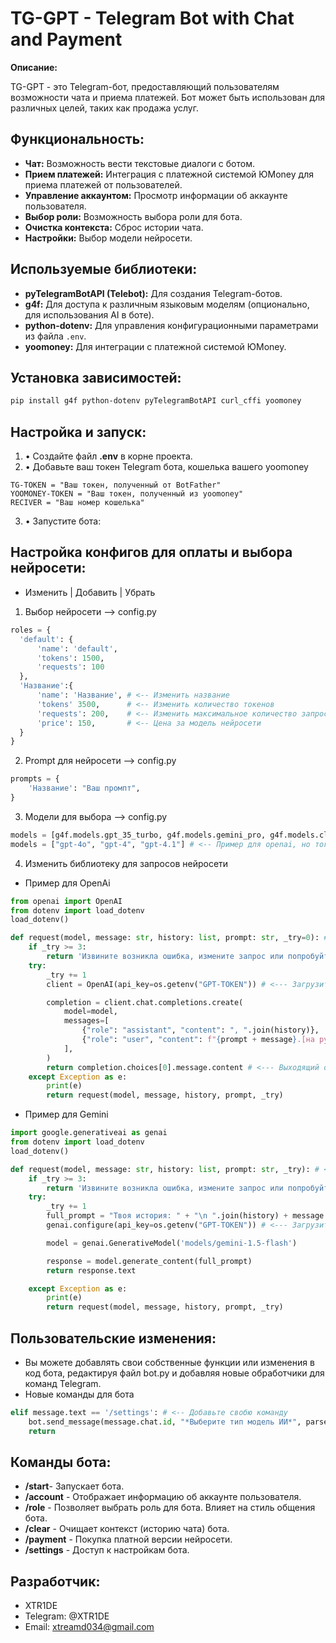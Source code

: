 # TG-GPT - Telegram Bot with Chat and Payment

**Описание:**

TG-GPT - это Telegram-бот, предоставляющий пользователям возможности чата и приема платежей. Бот может быть использован для различных целей, таких как продажа услуг.

## Функциональность:

*   **Чат:** Возможность вести текстовые диалоги с ботом.
*   **Прием платежей:** Интеграция с платежной системой ЮMoney для приема платежей от пользователей.
*  **Управление аккаунтом:** Просмотр информации об аккаунте пользователя.
*   **Выбор роли:** Возможность выбора роли для бота.
*  **Очистка контекста:** Сброс истории чата.
*   **Настройки:** Выбор модели нейросети.

## Используемые библиотеки:

*   **pyTelegramBotAPI (Telebot):** Для создания Telegram-ботов.
*   **g4f:** Для доступа к различным языковым моделям (опционально, для использования AI в боте).
*   **python-dotenv:** Для управления конфигурационными параметрами из файла `.env`.
*   **yoomoney:** Для интеграции с платежной системой ЮMoney.

## Установка зависимостей:
```bash
pip install g4f python-dotenv pyTelegramBotAPI curl_cffi yoomoney
```

## Настройка и запуск:
1. • Создайте файл **.env** в корне проекта.
2. • Добавьте ваш токен Telegram бота, кошелька вашего yoomoney
```.env
TG-TOKEN = "Ваш токен, полученный от BotFather"
YOOMONEY-TOKEN = "Ваш токен, полученный из yoomoney"
RECIVER = "Ваш номер кошелька"
```
3. • Запустите бота:

## Настройка конфигов для оплаты и выбора нейросети:

* Изменить | Добавить | Убрать
1. Выбор нейросети --> config.py
```python
roles = {
  'default': {
      'name': 'default', 
      'tokens': 1500,    
      'requests': 100    
  },
  'Название':{
      'name': 'Название', # <-- Изменить название
      'tokens' 3500,      # <-- Изменить количество токенов
      'requests': 200,    # <-- Изменить максимальное количество запросов
      'price': 150,       # <-- Цена за модель нейросети
  }
}
```
2. Prompt для нейросети --> config.py
```python
prompts = {
    'Название': "Ваш промпт",
}
```
3. Модели для выбора --> config.py
```python
models = [g4f.models.gpt_35_turbo, g4f.models.gemini_pro, g4f.models.claude_3_haiku, g4f.models.gpt_4o, g4f.models.gpt_4_turbo] # <-- Можно добавить в список нейросети | Или изменить список под другую библиотеку с нейросетями
models = ["gpt-4o", "gpt-4", "gpt-4.1"] # <-- Пример для openai, но тогда следует изменить сам файл gpt.py
```

4. Изменить библиотеку для запросов нейросети
* Пример для OpenAi
```python
from openai import OpenAI
from dotenv import load_dotenv
load_dotenv()

def request(model, message: str, history: list, prompt: str, _try=0): # <--- Входные данные должны быть, как и в начальном виде
    if _try >= 3:
        return 'Извините возникла ошибка, измените запрос или попробуйте еще раз'
    try:
        _try += 1
        client = OpenAI(api_key=os.getenv("GPT-TOKEN")) # <--- Загрузить api key добавить в .env GPT-TOKEN = "Ваш токен от openai"

        completion = client.chat.completions.create(
            model=model,
            messages=[
                {"role": "assistant", "content": ", ".join(history)},
                {"role": "user", "content": f"{prompt + message}.[на русском ответь]"}
            ],
        )
        return completion.choices[0].message.content # <--- Выходящий ответ должен быть ответ gpt : str
    except Exception as e:
        print(e)
        return request(model, message, history, prompt, _try)
```
* Пример для Gemini
```python
import google.generativeai as genai
from dotenv import load_dotenv
load_dotenv()

def request(model, message: str, history: list, prompt: str, _try): # <--- Входные данные должны быть, как и в начальном виде
    if _try >= 3:
        return 'Извините возникла ошибка, измените запрос или попробуйте еще раз'
    try:
        _try += 1
        full_prompt = "Твоя история: " + "\n ".join(history) + message + prompt
        genai.configure(api_key=os.getenv("GPT-TOKEN")) # <--- Загрузить api key добавить в .env GPT-TOKEN = "Ваш токен от gemini"

        model = genai.GenerativeModel('models/gemini-1.5-flash')

        response = model.generate_content(full_prompt)
        return response.text

    except Exception as e:
        print(e)
        return request(model, message, history, prompt, _try)
```

## Пользовательские изменения:
* Вы можете добавлять свои собственные функции или изменения в код бота, редактируя файл bot.py и добавляя новые обработчики для команд Telegram.
* Новые команды для бота
```python
elif message.text == '/settings': # <-- Добавьте свобю команду
    bot.send_message(message.chat.id, "*Выберите тип модель ИИ*", parse_mode='Markdown', reply_markup=model_keyboard(models)) # <-- Обработчик событий
    return
```
## Команды бота:

*  **/start**- Запускает бота.
*  **/account** - Отображает информацию об аккаунте пользователя.
*  **/role** - Позволяет выбрать роль для бота. Влияет на стиль общения бота.
*  **/clear** - Очищает контекст (историю чата) бота.
*  **/payment** - Покупка платной версии нейросети.
*  **/settings** - Доступ к настройкам бота.

## Разработчик:

*  XTR1DE
*  Telegram: @XTR1DE
*  Email: xtreamd034@gmail.com
